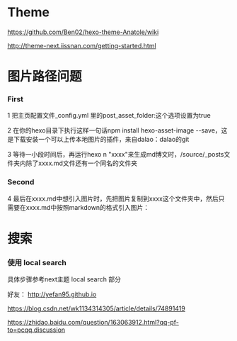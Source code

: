# Theme

https://github.com/Ben02/hexo-theme-Anatole/wiki

http://theme-next.iissnan.com/getting-started.html

# 图片路径问题

### First
1 把主页配置文件_config.yml 里的post_asset_folder:这个选项设置为true

2 在你的hexo目录下执行这样一句话npm install hexo-asset-image --save，这是下载安装一个可以上传本地图片的插件，来自dalao：dalao的git

3 等待一小段时间后，再运行hexo n "xxxx"来生成md博文时，/source/_posts文件夹内除了xxxx.md文件还有一个同名的文件夹

### Second
4 最后在xxxx.md中想引入图片时，先把图片复制到xxxx这个文件夹中，然后只需要在xxxx.md中按照markdown的格式引入图片：

# 搜索
### 使用 local search
具体步骤参考next主题 local search 部分

好友：
http://yefan95.github.io

https://blog.csdn.net/wk1134314305/article/details/74891419

https://zhidao.baidu.com/question/163063912.html?qq-pf-to=pcqq.discussion